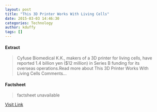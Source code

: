 ```yaml
---
layout: post
title: "This 3D Printer Works With Living Cells"
date: 2015-03-03 14:46:30
categories: Technology
author: kduffy
tags: []
---
```



#### Extract
>Cyfuse Biomedical K.K., makers of a 3D printer for living cells, have reported 1.4 billion yen ($12 million) in Series B funding for its overseas operations.Read more about This 3D Printer Works With Living Cells Comments...

#### Factsheet
>factsheet unavailable

[Visit Link](http://www.pddnet.com/news/2015/03/3d-printer-works-living-cells)


